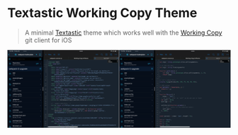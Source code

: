 Textastic Working Copy Theme
===========
> A minimal [Textastic](https://www.textasticapp.com) theme which works well with the [Working Copy](https://workingcopyapp.com) git client for iOS

![screenshot](screenshot.png)
